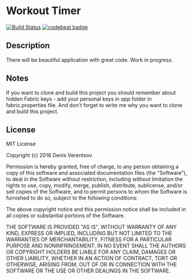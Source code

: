 # Workout Timer

[![Build Status](https://travis-ci.org/DEcSENT/WorkoutTimer.svg?branch=master)](https://travis-ci.org/DEcSENT/WorkoutTimer)
[![codebeat badge](https://codebeat.co/badges/472cd3bc-a660-41b6-8487-5855eb767e4e)](https://codebeat.co/projects/github-com-decsent-workouttimer-master)

## Description

There will be beautiful application with great code. Work in progress.

## Notes

If you want to clone and build this project you should remember about hidden Fabric keys - add your personal keys in *app* folder in fabric.properties file.
And don't forget to write me why you want to clone and build this project.

## License

MIT License

Copyright (c) 2018 Denis Verentsov

Permission is hereby granted, free of charge, to any person obtaining a copy
of this software and associated documentation files (the "Software"), to deal
in the Software without restriction, including without limitation the rights
to use, copy, modify, merge, publish, distribute, sublicense, and/or sell
copies of the Software, and to permit persons to whom the Software is
furnished to do so, subject to the following conditions:

The above copyright notice and this permission notice shall be included in all
copies or substantial portions of the Software.

THE SOFTWARE IS PROVIDED "AS IS", WITHOUT WARRANTY OF ANY KIND, EXPRESS OR
IMPLIED, INCLUDING BUT NOT LIMITED TO THE WARRANTIES OF MERCHANTABILITY,
FITNESS FOR A PARTICULAR PURPOSE AND NONINFRINGEMENT. IN NO EVENT SHALL THE
AUTHORS OR COPYRIGHT HOLDERS BE LIABLE FOR ANY CLAIM, DAMAGES OR OTHER
LIABILITY, WHETHER IN AN ACTION OF CONTRACT, TORT OR OTHERWISE, ARISING FROM,
OUT OF OR IN CONNECTION WITH THE SOFTWARE OR THE USE OR OTHER DEALINGS IN THE
SOFTWARE.

